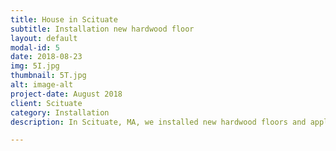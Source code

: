 ```yaml
---
title: House in Scituate
subtitle: Installation new hardwood floor
layout: default
modal-id: 5
date: 2018-08-23
img: 5I.jpg
thumbnail: 5T.jpg
alt: image-alt
project-date: August 2018
client: Scituate
category: Installation
description: In Scituate, MA, we installed new hardwood floors and applied a white stain for a fresh, modern look. Finished with three coats of water-based sealant, the floors are both beautiful and durable.

---
```

